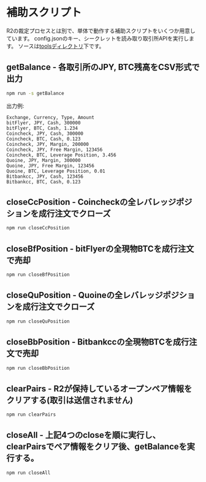# 補助スクリプト

R2の裁定プロセスとは別で、単体で動作する補助スクリプトをいくつか用意しています。
config.jsonのキー、シークレットを読み取り取引所APIを実行します。
ソースは[toolsディレクトリ](https://github.com/bitrinjani/r2/tree/master/tools)下です。

## getBalance - 各取引所のJPY, BTC残高をCSV形式で出力

```bash
npm run -s getBalance
```

出力例:

```
Exchange, Currency, Type, Amount
bitFlyer, JPY, Cash, 300000
bitFlyer, BTC, Cash, 1.234
Coincheck, JPY, Cash, 300000
Coincheck, BTC, Cash, 0.123
Coincheck, JPY, Margin, 200000
Coincheck, JPY, Free Margin, 123456
Coincheck, BTC, Leverage Position, 3.456
Quoine, JPY, Margin, 300000
Quoine, JPY, Free Margin, 123456
Quoine, BTC, Leverage Position, 0.01
Bitbankcc, JPY, Cash, 123456
Bitbankcc, BTC, Cash, 0.123
```

## closeCcPosition - Coincheckの全レバレッジポジションを成行注文でクローズ

```bash
npm run closeCcPosition
```

## closeBfPosition - bitFlyerの全現物BTCを成行注文で売却

```bash
npm run closeBfPosition
```

## closeQuPosition - Quoineの全レバレッジポジションを成行注文でクローズ

```bash
npm run closeQuPosition
```

## closeBbPosition - Bitbankccの全現物BTCを成行注文で売却

```bash
npm run closeBbPosition
```

## clearPairs - R2が保持しているオープンペア情報をクリアする(取引は送信されません)

```bash
npm run clearPairs
```

## closeAll - 上記4つのcloseを順に実行し、clearPairsでペア情報をクリア後、getBalanceを実行する。

```bash
npm run closeAll
```

